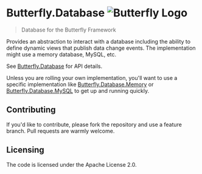 # Butterfly.Database ![Butterfly Logo](https://raw.githubusercontent.com/firesharkstudios/Butterfly/master/img/logo-40x40.png) 

> Database for the Butterfly Framework

Provides an abstraction to interact with a database including the ability to define dynamic views that publish data change events. The implementation might use a memory database, MySQL, etc.

See [Butterfly.Database](https://firesharkstudios.github.io/Butterfly/Butterfly.Database) for API details.

Unless you are rolling your own implementation, you'll want to use a specific implementation like [Butterfly.Database.Memory](https://firesharkstudios.github.io/Butterfly/Butterfly.Database.Memory) or [Butterfly.Database.MySQL](https://firesharkstudios.github.io/Butterfly/Butterfly.Database.MySQL) to get up and running quickly.

## Contributing

If you'd like to contribute, please fork the repository and use a feature
branch. Pull requests are warmly welcome.

## Licensing

The code is licensed under the Apache License 2.0.  

